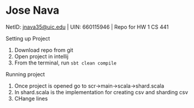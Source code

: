 # Jose Nava

NetID: jnava35@uic.edu | UIN: 660115946 | Repo for HW 1 CS 441

Setting up Project
1. Download repo from git
2. Open project in intellij
3. From the terminal, run `sbt clean compile`

Running project
1. Once project is opened go to scr->main->scala->shard.scala
2. In shard.scala is the implementation for creating csv and sharding csv
3. CHange lines  
